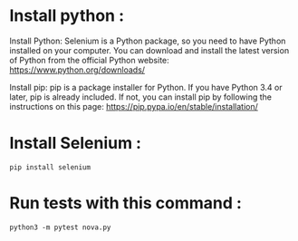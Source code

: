 # Install python :

Install Python: Selenium is a Python package, so you need to have Python installed on your computer. You can download and install the latest version of Python from the official Python website: https://www.python.org/downloads/

Install pip: pip is a package installer for Python. If you have Python 3.4 or later, pip is already included. If not, you can install pip by following the instructions on this page: https://pip.pypa.io/en/stable/installation/

# Install Selenium :
```pip install selenium ```

# Run tests with this command :

```python3 -m pytest nova.py```



